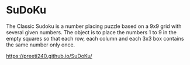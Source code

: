 # SuDoKu

The Classic Sudoku is a number placing puzzle based on a 9x9 grid with several given numbers. The object is to place the numbers 1 to 9 in the empty squares so that each row, each column and each 3x3 box contains the same number only once.

https://preeti240.github.io/SuDoKu/

